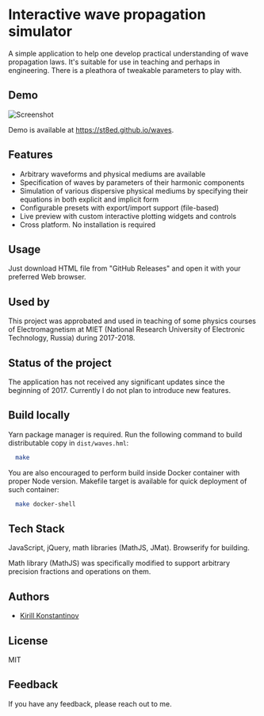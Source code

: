 # Interactive wave propagation simulator

A simple application to help one develop practical understanding of wave propagation laws. It's suitable for use in teaching and perhaps in engineering. There is a pleathora of tweakable parameters to play with.

## Demo

![Screenshot](https://st8ed.github.io/waves/demo.gif)

Demo is available at https://st8ed.github.io/waves.

## Features

- Arbitrary waveforms and physical mediums are available
- Specification of waves by parameters of their harmonic components
- Simulation of various dispersive physical mediums by specifying their equations in both explicit and implicit form
- Configurable presets with export/import support (file-based)
- Live preview with custom interactive plotting widgets and controls
- Cross platform. No installation is required

## Usage

Just download HTML file from "GitHub Releases" and open it with your preferred Web browser.

## Used by

This project was approbated and used in teaching of some physics courses of Electromagnetism at MIET (National Research University of Electronic Technology, Russia) during 2017-2018.

## Status of the project

The application has not received any significant updates since the beginning of 2017. Currently I do not plan to introduce new features.   

## Build locally

Yarn package manager is required. Run the following command to build distributable copy in `dist/waves.hml`:

```bash
  make
```

You are also encouraged to perform build inside Docker container with proper Node version. Makefile target is available
for quick deployment of such container:

```bash
  make docker-shell
```

## Tech Stack

JavaScript, jQuery, math libraries (MathJS, JMat). Browserify for building.

Math library (MathJS) was specifically modified to support arbitrary precision fractions and operations on them.


## Authors

- [Kirill Konstantinov](https://github.com/st8ed)

## License

MIT
  
## Feedback

If you have any feedback, please reach out to me.